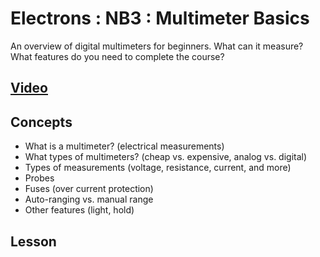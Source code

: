 # Electrons : NB3 : Multimeter Basics
An overview of digital multimeters for beginners. What can it measure? What features do you need to complete the course?

## [Video](https://vimeo.com/1027764019)

## Concepts
- What is a multimeter? (electrical measurements)
- What types of multimeters? (cheap vs. expensive, analog vs. digital)
- Types of measurements (voltage, resistance, current, and more)
- Probes
- Fuses (over current protection)
- Auto-ranging vs. manual range
- Other features (light, hold)

## Lesson
